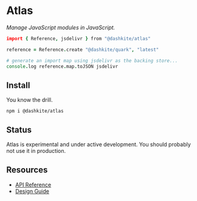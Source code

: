 # Atlas

*Manage JavaScript modules in JavaScript.*

```coffeescript
import { Reference, jsdelivr } from "@dashkite/atlas"

reference = Reference.create "@dashkite/quark", "latest"

# generate an import map using jsdelivr as the backing store...
console.log reference.map.toJSON jsdelivr
```

## Install

You know the drill.

```
npm i @dashkite/atlas
```

## Status

Atlas is experimental and under active development. You should probably not use it in production.

## Resources

- [API Reference](./docs/api-reference.md)
- [Design Guide](./docs/design-guide.md)

